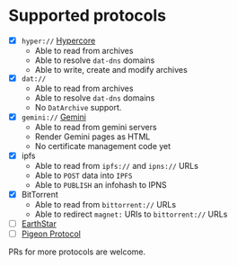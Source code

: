 # Supported protocols

- [x] `hyper://` [Hypercore](https://hypercore-protocol.org/)
	- Able to read from archives
	- Able to resolve `dat-dns` domains
	- Able to write, create and modify archives
- [x] `dat://`
	- Able to read from archives
	- Able to resolve `dat-dns` domains
	- No `DatArchive` support.
- [x] `gemini://` [Gemini](https://gemini.circumlunar.space/)
  - Able to read from gemini servers
  - Render Gemini pages as HTML
  - No certificate management code yet
- [x] ipfs
  - Able to read from `ipfs://` and `ipns://` URLs
  - Able to `POST` data into `IPFS`
  - Able to `PUBLISH` an infohash to IPNS
- [x] BitTorrent
  - Able to read from `bittorrent://` URLs
  - Able to redirect `magnet:` URIs to `bittorrent://` URLs
- [ ] [EarthStar](https://github.com/earthstar-project/earthstar)
- [ ] [Pigeon Protocol](https://tildegit.org/PigeonProtocolConsortium/protocol_spec)

PRs for more protocols are welcome.

